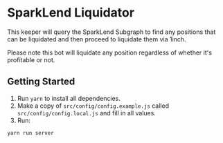 # SparkLend Liquidator

This keeper will query the SparkLend Subgraph to find any positions that can be liquidated and then proceed to liquidate them via 1inch.

Please note this bot will liquidate any position regardless of whether it's profitable or not.

## Getting Started

1. Run `yarn` to install all dependencies.
1. Make a copy of `src/config/config.example.js` called `src/config/config.local.js` and fill in all values.
1. Run:

```
yarn run server
```
